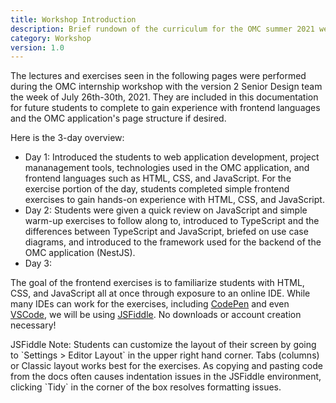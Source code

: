```yaml
---
title: Workshop Introduction
description: Brief rundown of the curriculum for the OMC summer 2021 web application development internship.
category: Workshop
version: 1.0
---
```


The lectures and exercises seen in the following pages were performed during the OMC internship workshop with the version 2 Senior Design team the week of July 26th-30th, 2021. They are included in this documentation for future students to complete to gain experience with frontend languages and the OMC application's page structure if desired.

Here is the 3-day overview:
- <badge style="margin: 0">Day 1:</badge> Introduced the students to web application development, project mananagement tools, technologies used in the OMC application, and frontend languages such as HTML, CSS, and JavaScript. For the exercise portion of the day, students completed simple frontend exercises to gain hands-on experience with HTML, CSS, and JavaScript.
- <badge style="margin: 0">Day 2:</badge> Students were given a quick review on JavaScript and simple warm-up exercises to follow along to, introduced to TypeScript and the differences between TypeScript and JavaScript, briefed on use case diagrams, and introduced to the framework used for the backend of the OMC application (NestJS).
- <badge style="margin: 0">Day 3:</badge> 

The goal of the frontend exercises is to familiarize students with HTML, CSS, and JavaScript all at once through exposure to an online IDE. While many IDEs can work for the exercises, including [CodePen](https://codepen.io/) and even [VSCode](https://code.visualstudio.com/), we will be using [JSFiddle](https://jsfiddle.net/). No downloads or account creation necessary!

<alert type="info">
JSFiddle Note: Students can customize the layout of their screen by going to `Settings > Editor Layout` in the upper right hand corner. Tabs (columns) or Classic layout works best for the exercises. As copying and pasting code from the docs often causes indentation issues in the JSFiddle environment, clicking `Tidy` in the corner of the box resolves formatting issues.
</alert>